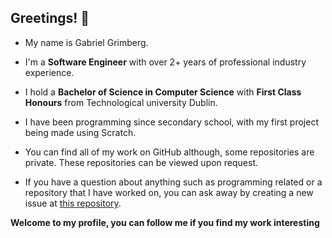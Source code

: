 ## Greetings! 👋

- My name is Gabriel Grimberg.

- I'm a **Software Engineer** with over 2+ years of professional industry experience. 

- I hold a **Bachelor of Science in Computer Science** with **First Class Honours** from Technological university Dublin.

- I have been programming since secondary school, with my first project being made using Scratch.

- You can find all of my work on GitHub although, some repositories are private. These repositories can be viewed upon request.

- If you have a question about anything such as programming related or a repository that I have worked on, you can ask away by creating a new issue at [this repository](https://github.com/GabrielGrimberg/GabrielGrimberg/issues/new?assignees=&labels=question&template=custom.md&title=Question%3A+%5BTitle%20of%20Question%5D).

**Welcome to my profile, you can follow me if you find my work interesting**
